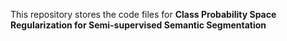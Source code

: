 This repository stores the code files for **Class Probability Space Regularization  for Semi-supervised Semantic Segmentation**

